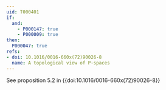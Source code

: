 ```yaml
---
uid: T000401
if:
  and:
    - P000147: true
    - P000009: true
then:
  P000047: true
refs:
- doi: 10.1016/0016-660x(72)90026-8
  name: A topological view of P-spaces
---
```


See proposition 5.2 in {{doi:10.1016/0016-660x(72)90026-8}}
